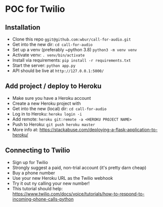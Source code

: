 # POC for Twilio

## Installation

- Clone this repo `ggit@github.com:wbur/call-for-audio.git`
- Get into the new dir: `cd call-for-audio`
- Set up a venv (preferably ~python 3.8) `python3 -m venv venv`
- Activate venv: `. venv/bin/activate`
- Install via requirements: `pip install -r requirements.txt`
- Start the server: `python app.py`
- API should be live at `http://127.0.0.1:5000/`

## Add project / deploy to Heroku

- Make sure you have a Heroku account
- Create a new Heroku project with <HEROKU PROJECT NAME>
- Get into the new (local) dir: `cd call-for-audio`
- Log in to Heroku: `heroku login -i`
- Add remote: `heroku git:remote -a <HEROKU PROJECT NAME>`
- Push to Heroku: `git push heroku master`
- More info at: https://stackabuse.com/deploying-a-flask-application-to-heroku/

## Connecting to Twilio

- Sign up for Twilio
- Strongly suggest a paid, non-trial account (it's pretty darn cheap)
- Buy a phone number
- Use your new Heroku URL as the Twilio webhook
- Try it out ny calling your new number!
- This tutorial should help: https://www.twilio.com/docs/voice/tutorials/how-to-respond-to-incoming-phone-calls-python
